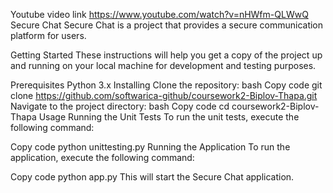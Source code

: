 Youtube video link https://www.youtube.com/watch?v=nHWfm-QLWwQ
Secure Chat
Secure Chat is a project that provides a secure communication platform for users.

Getting Started
These instructions will help you get a copy of the project up and running on your local machine for development and testing purposes.

Prerequisites
Python 3.x
Installing
Clone the repository:
bash
Copy code
git clone https://github.com/softwarica-github/coursework2-Biplov-Thapa.git
Navigate to the project directory:
bash
Copy code
cd coursework2-Biplov-Thapa
Usage
Running the Unit Tests
To run the unit tests, execute the following command:

Copy code
python unittesting.py
Running the Application
To run the application, execute the following command:

Copy code
python app.py
This will start the Secure Chat application.
